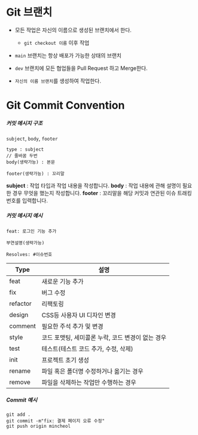 # Git 브랜치
- 모든 작업은 자신의 이름으로 생성된 브랜치에서 한다.
	
    - `git checkout 이름` 이후 작업
- `main` 브랜치는 항상 배포가 가능한 상태의 브랜치
- `dev` 브랜치에 모든 협업들을 Pull Request 하고 Merge한다.
- `자신의 이름 브랜치`를 생성하여 작업한다.

# Git Commit Convention
##### 커밋 메시지 구조
`subject`, `body`, `footer`
```
type : subject
// 줄바꿈 두번
body(생략가능) : 본문

footer(생략가능) : 꼬리말
```
**subject** : 작업 타입과 작업 내용을 작성합니다.
**body** : 작업 내용에 관해 설명이 필요한 경우 무엇을 했는지 작성합니다.
**footer** : 꼬리말을 해당 커밋과 연관된 이슈 트래킹 번호를 입력합니다.

##### 커밋 메시지 예시
```
feat: 로그인 기능 추가

부연설명(생략가능)

Resolves: #이슈번호
```

|Type|설명|
|---|---|
|feat|새로운 기능 추가|
|fix|버그 수정|
|refactor|리팩토링|
|design|CSS등 사용자 UI 디자인 변경|
|comment|필요한 주석 추가 및 변경|
|style|코드 포맷팅, 세미콜론 누락, 코드 변경이 없는 경우|
|test|테스트(테스트 코드 추가, 수정, 삭제)|
|init|프로젝트 초기 생성|
|rename|파일 혹은 폴더명 수정하거나 옮기는 경우|
|remove|파일을 삭제하는 작업만 수행하는 경우|

##### Commit 예시
```
git add .
git commit -m"fix: 결제 페이지 오류 수정"
git push origin mincheol
```
